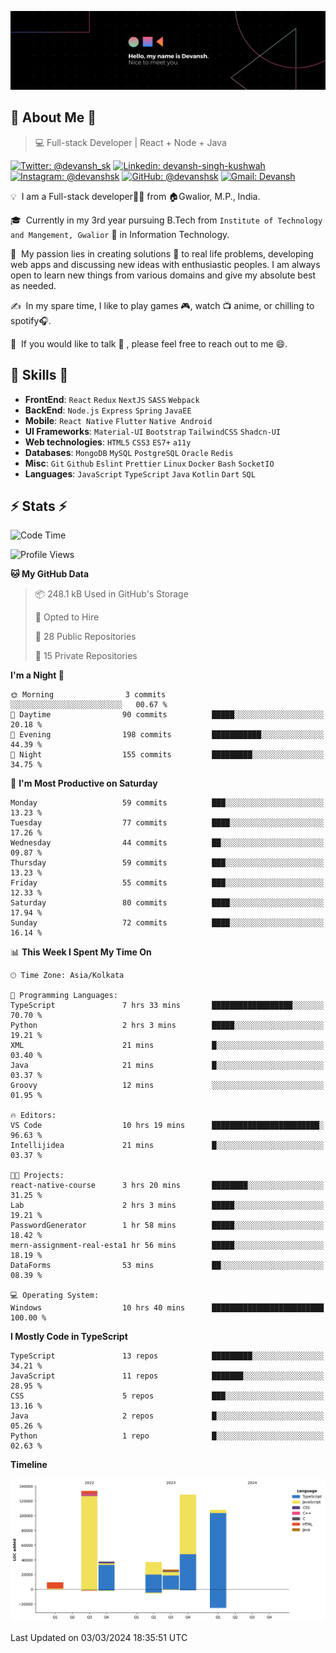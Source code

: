 ![Banner](./Devansh%20Singh%20Banner.png)

## 👋 About Me 👋

> 💻 Full-stack Developer | React + Node + Java

[![Twitter: @devansh_sk](https://img.shields.io/twitter/follow/devansh_sk?style=social)](https://twitter.com/devansh_sk)
[![Linkedin: devansh-singh-kushwah](https://img.shields.io/badge/-Devansh%20Singh%20Kushwah-blue?style=flat-square&logo=Linkedin&logoColor=white&link=https://www.linkedin.com/in/devanshsk/)](https://www.linkedin.com/in/devanshsk/)
[![Instagram: @devanshsk](https://img.shields.io/badge/-devanshsk-E4405F?style=flat-square&logo=instagram&logoColor=white)](https://instagram.com/devanshsk)
[![GitHub: @devanshsk](https://img.shields.io/github/followers/devanshsk?label=follow&style=social)](https://github.com/devanshsk)
[![Gmail: Devansh](https://img.shields.io/badge/Gmail-D14836?style=flat-square&logo=gmail&logoColor=white)](mailto:work.devanshsk@gmail.com)

💡 &nbsp;I am a Full-stack developer🧑‍💻 from 🏠Gwalior, M.P., India.

🎓 &nbsp;Currently in my 3rd year pursuing B.Tech from `Institute of Technology and Mangement, Gwalior` 🏫 in Information Technology.

🌱 &nbsp;My passion lies in creating solutions 🚩 to real life problems, developing web apps and discussing new ideas with enthusiastic peoples.
I am always open to learn new things from various domains and give my absolute best as needed.

✍️ &nbsp;In my spare time, I like to play games 🎮, watch 📺 anime, or chilling to spotify🎧.

💬 &nbsp;If you would like to talk 👋 , please feel free to reach out to me 😄.

##  🎉 Skills  🎉
- **FrontEnd**: `React` `Redux` `NextJS` `SASS` `Webpack`
- **BackEnd**: `Node.js` `Express` `Spring` `JavaEE`
- **Mobile**: `React Native` `Flutter` `Native Android`
- **UI Frameworks**: `Material-UI` `Bootstrap` `TailwindCSS` `Shadcn-UI`
- **Web technologies**: `HTML5` `CSS3` `ES7+` `a11y`
- **Databases**: `MongoDB` `MySQL` `PostgreSQL` `Oracle` `Redis`
- **Misc**: `Git` `Github` `Eslint` `Prettier` `Linux` `Docker` `Bash` `SocketIO`
- **Languages**: `JavaScript` `TypeScript` `Java` `Kotlin` `Dart` `SQL`

## ⚡ Stats ⚡
<!--START_SECTION:waka-->
![Code Time](http://img.shields.io/badge/Code%20Time-106%20hrs-blue)

![Profile Views](http://img.shields.io/badge/Profile%20Views-0-blue)

**🐱 My GitHub Data** 

> 📦 248.1 kB Used in GitHub's Storage 
 > 
> 💼 Opted to Hire
 > 
> 📜 28 Public Repositories 
 > 
> 🔑 15 Private Repositories 
 > 
**I'm a Night 🦉** 

```text
🌞 Morning                3 commits           ░░░░░░░░░░░░░░░░░░░░░░░░░   00.67 % 
🌆 Daytime                90 commits          █████░░░░░░░░░░░░░░░░░░░░   20.18 % 
🌃 Evening                198 commits         ███████████░░░░░░░░░░░░░░   44.39 % 
🌙 Night                  155 commits         █████████░░░░░░░░░░░░░░░░   34.75 % 
```
📅 **I'm Most Productive on Saturday** 

```text
Monday                   59 commits          ███░░░░░░░░░░░░░░░░░░░░░░   13.23 % 
Tuesday                  77 commits          ████░░░░░░░░░░░░░░░░░░░░░   17.26 % 
Wednesday                44 commits          ██░░░░░░░░░░░░░░░░░░░░░░░   09.87 % 
Thursday                 59 commits          ███░░░░░░░░░░░░░░░░░░░░░░   13.23 % 
Friday                   55 commits          ███░░░░░░░░░░░░░░░░░░░░░░   12.33 % 
Saturday                 80 commits          ████░░░░░░░░░░░░░░░░░░░░░   17.94 % 
Sunday                   72 commits          ████░░░░░░░░░░░░░░░░░░░░░   16.14 % 
```


📊 **This Week I Spent My Time On** 

```text
🕑︎ Time Zone: Asia/Kolkata

💬 Programming Languages: 
TypeScript               7 hrs 33 mins       ██████████████████░░░░░░░   70.70 % 
Python                   2 hrs 3 mins        █████░░░░░░░░░░░░░░░░░░░░   19.21 % 
XML                      21 mins             █░░░░░░░░░░░░░░░░░░░░░░░░   03.40 % 
Java                     21 mins             █░░░░░░░░░░░░░░░░░░░░░░░░   03.37 % 
Groovy                   12 mins             ░░░░░░░░░░░░░░░░░░░░░░░░░   01.95 % 

🔥 Editors: 
VS Code                  10 hrs 19 mins      ████████████████████████░   96.63 % 
Intellijidea             21 mins             █░░░░░░░░░░░░░░░░░░░░░░░░   03.37 % 

🐱‍💻 Projects: 
react-native-course      3 hrs 20 mins       ████████░░░░░░░░░░░░░░░░░   31.25 % 
Lab                      2 hrs 3 mins        █████░░░░░░░░░░░░░░░░░░░░   19.21 % 
PasswordGenerator        1 hr 58 mins        █████░░░░░░░░░░░░░░░░░░░░   18.42 % 
mern-assignment-real-esta1 hr 56 mins        █████░░░░░░░░░░░░░░░░░░░░   18.19 % 
DataForms                53 mins             ██░░░░░░░░░░░░░░░░░░░░░░░   08.39 % 

💻 Operating System: 
Windows                  10 hrs 40 mins      █████████████████████████   100.00 % 
```

**I Mostly Code in TypeScript** 

```text
TypeScript               13 repos            █████████░░░░░░░░░░░░░░░░   34.21 % 
JavaScript               11 repos            ███████░░░░░░░░░░░░░░░░░░   28.95 % 
CSS                      5 repos             ███░░░░░░░░░░░░░░░░░░░░░░   13.16 % 
Java                     2 repos             █░░░░░░░░░░░░░░░░░░░░░░░░   05.26 % 
Python                   1 repo              █░░░░░░░░░░░░░░░░░░░░░░░░   02.63 % 
```



**Timeline**

![Lines of Code chart](https://raw.githubusercontent.com/DevanshSK/DevanshSK/main/assets/bar_graph.png)


 Last Updated on 03/03/2024 18:35:51 UTC
<!--END_SECTION:waka-->
